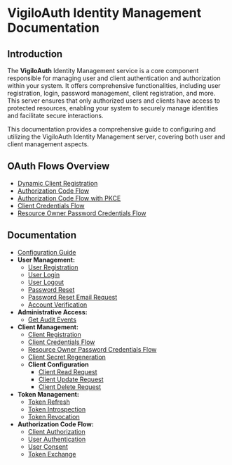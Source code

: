 # VigiloAuth Identity Management Documentation

## Introduction
The **VigiloAuth** Identity Management service is a core component responsible for managing user and client authentication and authorization within your system. It offers comprehensive functionalities, including user registration, login, password management, client registration, and more. This server ensures that only authorized users and clients have access to protected resources, enabling your system to securely manage identities and facilitate secure interactions.

This documentation provides a comprehensive guide to configuring and utilizing the VigiloAuth Identity Management server, covering both user and client management aspects.

## OAuth Flows Overview
- [Dynamic Client Registration](../identity/oauth_flows/dynamic_client_registration.md)
- [Authorization Code Flow](../identity/oauth_flows/authorization_code.md)
- [Authorization Code Flow with PKCE](../identity/oauth_flows/authorization_code_pkce.md)
- [Client Credentials Flow](../identity/oauth_flows/client_credentials.md)
- [Resource Owner Password Credentials Flow](../identity/oauth_flows/ropc_flow.md)


## Documentation
- [Configuration Guide](../../configuration.md)
- **User Management:**
    - [User Registration](../identity/endpoints/user_handler/user_registration.md)
    - [User Login](../identity/endpoints/identity/endpoints/user_handler/user_login.md)
    - [User Logout](../identity/endpoints/user_handler/user_logout.md)
    - [Password Reset](../identity/endpoints/user_handler/password_reset.md)
    - [Password Reset Email Request](../identity/endpoints/user_handler/password_reset_request.md)
    - [Account Verification](../identity/endpoints/user_handler/verify.md)
- **Administrative Access:**
    - [Get Audit Events](../identity/endpoints/admin_handler/get_audit_events.md)
- **Client Management:**
    - [Client Registration](../identity/endpoints/client_handler/client_registration.md)
    - [Client Credentials Flow](../identity/endpoints/token_handler/client_credentials_grant.md)
    - [Resource Owner Password Credentials Flow](../identity/endpoints/token_handler/ropc_grant.md)
    - [Client Secret Regeneration](../identity/endpoints/client_handler/client_secret_regeneration.md)
    - **Client Configuration**
        - [Client Read Request](../identity/endpoints/client_handler/client_read_request.md)
        - [Client Update Request](../identity/endpoints/client_handler/client_update_request.md)
        - [Client Delete Request](../identity/endpoints/client_handler/client_delete_request.md)
- **Token Management:**
    - [Token Refresh](../identity/endpoints/token_handler/token_refresh.md)
    - [Token Introspection](../identity/endpoints/token_handler/token_introspection.md)
    - [Token Revocation](../identity/endpoints/token_handler/token_revocation.md)
- **Authorization Code Flow:**
    - [Client Authorization](../identity/endpoints/authz_handler/authorize_client.md)
    - [User Authentication](../identity/endpoints/oauth_handler/user_authentication.md)
    - [User Consent](../identity/endpoints/oauth_handler/user_consent.md)
    - [Token Exchange](../identity/endpoints/token_handler/token_exchange.md)

